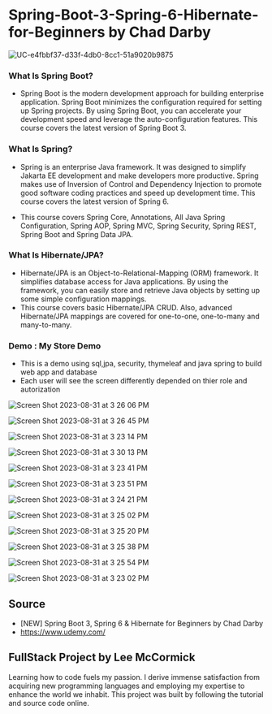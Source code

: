# Spring-Boot-3-Spring-6-Hibernate-for-Beginners by Chad Darby

![UC-e4fbbf37-d33f-4db0-8cc1-51a9020b9875](https://github.com/leemccormick/Spring-Boot-3-Spring-6-Hibernate-for-Beginners/assets/57606580/8f2663d1-cabb-4825-a5bc-f8361bb1d162)

### What Is Spring Boot?
- Spring Boot is the modern development approach for building enterprise application. Spring Boot minimizes the configuration required for setting up Spring projects. By using Spring Boot, you can accelerate your development speed and leverage the auto-configuration features. This course covers the latest version of Spring Boot 3.

### What Is Spring?
- Spring is an enterprise Java framework. It was designed to simplify Jakarta EE development and make developers more productive. Spring makes use of Inversion of Control and Dependency Injection to promote good software coding practices and speed up development time. This course covers the latest version of Spring 6.

- This course covers Spring Core, Annotations, All Java Spring Configuration, Spring AOP, Spring MVC, Spring Security, Spring REST, Spring Boot and Spring Data JPA.

### What Is Hibernate/JPA?
- Hibernate/JPA is an Object-to-Relational-Mapping (ORM) framework. It simplifies database access for Java applications. By using the framework, you can easily store and retrieve Java objects by setting up some simple configuration mappings.
- This course covers basic Hibernate/JPA CRUD. Also, advanced Hibernate/JPA mappings are covered for one-to-one, one-to-many and many-to-many.

### Demo : My Store Demo 
- This is a demo using sql,jpa, security, thymeleaf and java spring to build web app and database
- Each user will see the screen differently depended on thier role and autorization

![Screen Shot 2023-08-31 at 3 26 06 PM](https://github.com/leemccormick/Spring-Boot-3-Spring-6-Hibernate-for-Beginners/assets/57606580/f8088bfa-40a9-480e-bbc3-960b5c5a645d)

![Screen Shot 2023-08-31 at 3 26 45 PM](https://github.com/leemccormick/Spring-Boot-3-Spring-6-Hibernate-for-Beginners/assets/57606580/c3966159-c31d-4f7c-b72e-332dcfd97340)

![Screen Shot 2023-08-31 at 3 23 14 PM](https://github.com/leemccormick/Spring-Boot-3-Spring-6-Hibernate-for-Beginners/assets/57606580/543aa942-5256-401b-9bb4-68b0d9b8b621)

![Screen Shot 2023-08-31 at 3 30 13 PM](https://github.com/leemccormick/Spring-Boot-3-Spring-6-Hibernate-for-Beginners/assets/57606580/8d4356fb-7201-4220-b90e-05c489f250f1)

![Screen Shot 2023-08-31 at 3 23 41 PM](https://github.com/leemccormick/Spring-Boot-3-Spring-6-Hibernate-for-Beginners/assets/57606580/37968288-2198-4f02-adf6-0353d695b708)

![Screen Shot 2023-08-31 at 3 23 51 PM](https://github.com/leemccormick/Spring-Boot-3-Spring-6-Hibernate-for-Beginners/assets/57606580/ead8bcd0-1549-48cb-bba4-7d6198aec216)

![Screen Shot 2023-08-31 at 3 24 21 PM](https://github.com/leemccormick/Spring-Boot-3-Spring-6-Hibernate-for-Beginners/assets/57606580/d06ee46b-ab86-4eb6-8cb7-bc1b8d3ba1c5)

![Screen Shot 2023-08-31 at 3 25 02 PM](https://github.com/leemccormick/Spring-Boot-3-Spring-6-Hibernate-for-Beginners/assets/57606580/2b67fecb-a7ac-4079-b5c6-e920fcf4ef02)

![Screen Shot 2023-08-31 at 3 25 20 PM](https://github.com/leemccormick/Spring-Boot-3-Spring-6-Hibernate-for-Beginners/assets/57606580/b05ac6cf-2905-4e25-8eaa-b712e5c62433)

![Screen Shot 2023-08-31 at 3 25 38 PM](https://github.com/leemccormick/Spring-Boot-3-Spring-6-Hibernate-for-Beginners/assets/57606580/1ea2bf2b-37d7-400f-8475-9e60b4570c91)

![Screen Shot 2023-08-31 at 3 25 54 PM](https://github.com/leemccormick/Spring-Boot-3-Spring-6-Hibernate-for-Beginners/assets/57606580/2fd7f7bc-d71c-45e3-a087-43a85b543549)

![Screen Shot 2023-08-31 at 3 23 02 PM](https://github.com/leemccormick/Spring-Boot-3-Spring-6-Hibernate-for-Beginners/assets/57606580/f7916d33-7f93-4949-bb1f-9d3ad69f0d01)

## Source
- [NEW] Spring Boot 3, Spring 6 & Hibernate for Beginners by Chad Darby
- https://www.udemy.com/

## FullStack Project by Lee McCormick
Learning how to code fuels my passion. I derive immense satisfaction from acquiring new programming languages and employing my expertise to enhance the world we inhabit. This project was built by following the tutorial and source code online.
